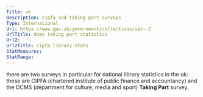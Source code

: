 ```yaml
---
Title: uk
Description: cipfa and taking part surveys
Type: International
Url: https://www.gov.uk/government/collections/sat--2
UrlTitle: dcms taking part statistics
Url2:
Url2Title: cipfa library stats
StatMeasures:
StatRange:
---
```


there are two surveys in particular for national library statistics in the uk: these are CIPFA (chartered institute of public finance and accountancy) and the DCMS (department for culture, media and sport) **Taking Part** survey.